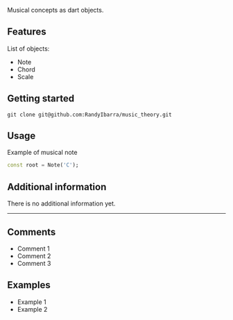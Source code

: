 <!-- 
This README describes the package. If you publish this package to pub.dev,
this README's contents appear on the landing page for your package.

For information about how to write a good package README, see the guide for
[writing package pages](https://dart.dev/guides/libraries/writing-package-pages). 

For general information about developing packages, see the Dart guide for
[creating packages](https://dart.dev/guides/libraries/create-library-packages)
and the Flutter guide for
[developing packages and plugins](https://flutter.dev/developing-packages). 
-->

Musical concepts as dart objects.

## Features

List of objects:
- Note
- Chord
- Scale

## Getting started

```
git clone git@github.com:RandyIbarra/music_theory.git
```

## Usage

Example of musical note

```dart
const root = Note('C');
```

## Additional information

There is no additional information yet.

---

## Comments

- Comment 1
- Comment 2
- Comment 3
## Examples

- Example 1
- Example 2
